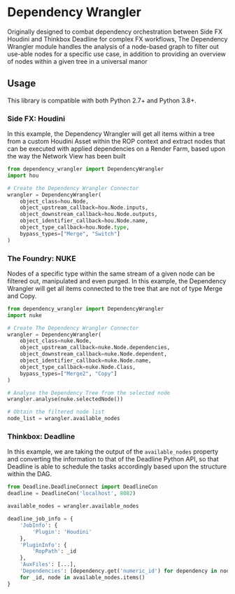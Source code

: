 # Dependency Wrangler
Originally designed to combat dependency orchestration between Side FX Houdini and Thinkbox Deadline for complex FX 
workflows, The Dependency Wrangler module handles the analysis of a node-based graph to filter out use-able nodes for a
specific use case, in addition to providing an overview of nodes within a given tree in a universal manor

## Usage
This library is compatible with both Python 2.7+ and Python 3.8+. 
### Side FX: Houdini
In this example, the Dependency Wrangler will get all items within a tree from a custom Houdini Asset within the ROP
context and extract nodes that can be executed with applied dependencies on a Render Farm, based upon the way the
Network View has been built
```python
from dependency_wrangler import DependencyWrangler
import hou

# Create the Dependency Wrangler Connector
wrangler = DependencyWrangler(
    object_class=hou.Node,
    object_upstream_callback=hou.Node.inputs,
    object_downstream_callback=hou.Node.outputs,
    object_identifier_callback=hou.Node.name,
    object_type_callback=hou.Node.type,
    bypass_types=["Merge", "Switch"]
)
```

### The Foundry: NUKE
Nodes of a specific type within the same stream of a given node can be filtered out, manipulated and
even purged. In this example, the Dependency Wrangler will get all items connected to the tree that are not of type
Merge and Copy.
```python
from dependency_wrangler import DependencyWrangler
import nuke

# Create The Dependency Wrangler Connector
wrangler = DependencyWrangler(
    object_class=nuke.Node,
    object_upstream_callback=nuke.Node.dependencies,
    object_downstream_callback=nuke.Node.dependent,
    object_identifier_callback=nuke.Node.name,
    object_type_callback=nuke.Node.Class,
    bypass_types=["Merge2", "Copy"]
)

# Analyse the Dependency Tree from the selected node
wrangler.analyse(nuke.selectedNode())

# Obtain the filtered node list
node_list = wrangler.available_nodes
```

### Thinkbox: Deadline
In this example, we are taking the output of the `available_nodes` property and converting the information to that of 
the Deadline Python API, so that Deadline is able to schedule the tasks accordingly based upon the structure within the
DAG.
```python
from Deadline.DeadlineConnect import DeadlineCon
deadline = DeadlineCon('localhost', 8082)

available_nodes = wrangler.available_nodes

deadline_job_info = {
    'JobInfo': {
        'Plugin': 'Houdini'
    },
    'PluginInfo': {
        'RopPath': _id
    },
    'AuxFiles': [...],
    'Dependencies': [dependency.get('numeric_id') for dependency in node['dependencies']]
    for _id, node in available_nodes.items()
}
```